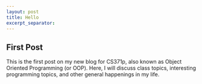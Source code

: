 ```yaml
---
layout: post
title: Hello
excerpt_separator:
---
```


## First Post

This is the first post on my new blog for CS371p, also known as Object Oriented Programming (or OOP). Here, I will discuss class topics, interesting programming topics, and other general happenings in my life.